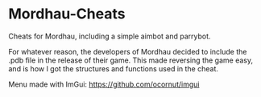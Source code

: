 # Mordhau-Cheats

Cheats for Mordhau, including a simple aimbot and parrybot.

For whatever reason, the developers of Mordhau decided to include the .pdb file in the release of their game. This made reversing the game easy, and is how I got the structures and functions used in the cheat. 

Menu made with ImGui: https://github.com/ocornut/imgui
